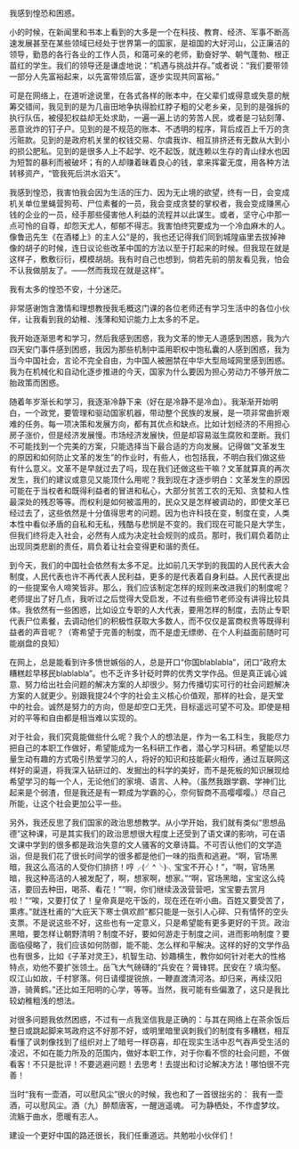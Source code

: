 我感到惶恐和困惑。

小的时候，在新闻里和书本上看到的大多是一个在科技、教育、经济、军事不断高速发展甚至在某些领域已经处于世界第一的国家，是祖国的大好河山，公正廉洁的领导，勤恳的各行各业的工作人员，和蔼可亲的老师，勤奋好学、朝气蓬勃、根正苗红的学生。我们的领导还是谦虚地说：“机遇与挑战并存。”或者说：“我们要带领一部分人先富裕起来，以先富带领后富，逐步实现共同富裕。”

可是在网络上，在道听途说里，在各式各样的账本中，在父辈们或得意或失意的觥筹交错间，我见到的是为几亩田地争执得脸红脖子粗的父老乡亲，见到的是强拆的执行队伍，被侵犯权益却无处求助，一遍一遍上访的劳苦人民，或者是刁钻刻薄、恶意讹炸的钉子户。见到的是不规范的账本、不透明的程序，背后成百上千万的贪污赃款。见到的是政府机关里的权钱交易、尔虞我诈、相互排挤还有无数从大到小的损公肥私。见到的是很多人上不起学、吃不起饭，就连赖以生存的青山绿水也因为短暂的暴利而被破坏；有的人却赚着昧着良心的钱，拿来挥霍无度，用各种方法转移资产，“管我死后洪水滔天”。

我感到惶恐，我害怕我会因为生活的压力、因为无止境的欲望，终有一日，会变成机关单位里蝇营狗苟、尸位素餐的一员，我会变成贪婪的掌权者，我会变成赚黑心钱的企业的一员，经手那些侵害他人利益的流程并以此谋生。或者，坚守心中那一点可怜的自尊，却怨天尤人，郁郁不得志。我害怕终究要成为一个冷血麻木的人。像鲁迅先生《在酒楼上》的主人公“是的，我也还记得我们同到城隍庙里去拔掉神像的胡子的时候，连日议论些改革中国的方法以至于打起来的时候。但我现在就是这样子，敷敷衍衍，模模胡胡。我有时自己也想到，倘若先前的朋友看见我，怕会不认我做朋友了。——然而我现在就是这样”。

我有太多的惶恐不安，十分迷茫。

非常感谢饱含激情和理想教授我毛概这门课的各位老师还有学习生活中的各位小伙伴，让我看到我的幼稚、浅薄和知识能力上太多的不足。

我开始逐渐思考和学习，然后我感到困惑，我为文革的惨无人道感到困惑，我为六四天安门事件感到困惑，我因为那些机制中滥用职权中饱私囊的人感到困惑，我为当今中国社会，言论不完全自由，为中国人被圈禁在中华大型局域网里感到困惑。我为在机械化和自动化逐步推进的今天，国家为什么要因为担心劳动力不够开放二胎政策而困惑。

随着年岁渐长和学习，我逐渐冷静下来（好在是冷静不是冷血）。我渐渐开始明白，一个政党，要管理和驱动国家机器，带动整个民族的发展，是一项非常曲折艰难的任务。每一项决策和发展方向，都有其优点和缺点。比如计划经济的不用担心房子涨价，但是经济发展慢。市场经济发展快，但是却容易滋生腐败和垄断。我们不可能找到一个完美的方案，只能选择当下最合适的方向发展。记得做“文革发生的原因和如何防止文革的发生”的作业时，有些人，也包括我，不明白我们做这些有什么意义。文革不是早就过去了吗，现在我们还做这些干嘛？文革就算真的再次发生，我们的建议或意见又能顶什么用呢？我到现在才逐步明白：文革发生的原因可能在于当权者和既得利益者的冒进和私心，大部分贫苦工农的无知、贪婪和人性最深处的残忍等等。而权利是如何被滥用的，民众又是怎样被调动的，即使文革已经过去了，这些依然是十分值得思考的问题。因为也许科技在变，制度在变，人类本性中看似矛盾的自私和无私，残酷与悲悯是不变的。我们现在可能只是大学生，但我们终将走入社会，必然有人成为决定社会规则的成员。那时，我们肩负着防止出现同类悲剧的责任，肩负着让社会变得更和谐的责任。

到今天，我们的中国社会依然有太多不足。比如前几天学到的我国的人民代表大会制度，人民代表也许不再代表人民利益，更多的是代表着自身利益。人民代表提出的一些提案令人啼笑皆非。那么，我们应该制定怎样的规则来改进我们的制度呢？老师提出了好几点，我听过之后觉得大受启发，不过有些细节老师没有讲得比较具体。我依然有一些困惑，比如设立专职的人大代表，要用怎样的制度，去防止专职代表尸位素餐，去调动他们的积极性获取大多数人，而不仅仅是富商权贵等既得利益者的声音呢？（寄希望于完善的制度，而不是虚无缥缈、在个人利益面前随时可能崩盘的良知）

在网上，总是能看到许多愤世嫉俗的人，总是开口“你国blablabla”，闭口“政府太糟糕趁早移民blablabla”。也不乏许多针砭时弊的优秀文学作品。但是真正诚心诚意、努力给出社会问题的解决方案的人却很少。努力传播切实可行的社会问题解决方案的人就更少。别跟我提24个字的社会主义核心价值观，那样的社会，是天堂中的社会。诚然是努力的方向，但是却空口无凭，目标遥远可望不可及。即使是相对的平等和自由都是相当难以实现的。

对于社会，我们究竟能做些什么呢？我个人的想法是，作为一名工科生，我能尽力把自己的本职工作做好，希望能成为一名科研工作者，潜心学习科研。希望能以尽量生动有趣的方式吸引热爱学习的人，将好的知识和技能薪火相传，通过互联网这样好的渠道，将我深入钻研过的、发掘出的科学的美好，而不是死板的知识展现给希望学习的每一个人，无论他们的家境、语言、人种。（虽然我跟学霸、学神们比起来是个弱渣，但是我还是有一颗成为学霸的心，奈何智商不高嘤嘤嘤。）尽自己所能，让这个社会更加公平一些。

另外，我还反思了我们国家的政治思想教学。从小学开始，我们就有类似“思想品德”这种课，可是其实我们的政治思想很大程度上还受到了语文课的影响，可在语文课中学到的很多都是政治失意的文人骚客的文章诗篇。不可否认他们的文学造诣，但是我们花了很长时间学的很多都是他们一味的指责和逃避。“啊，官场黑暗，我这么高洁的人受你们排挤！哼╭(╯^╰)╮宝宝不开心！”，“啊，官场黑暗，我这种高洁的人被发配了，啊，想家啊，想家。”“啊，官场黑暗，宝宝这么纯洁，要回去种田，喝茶、看花！”“啊，你们继续汲汲营营吧，宝宝要去赏月啦！”“唉，又要打仗了！皇帝真是吃干饭的，现在还在听小曲。百姓又要受苦了，熏疼。”就连杜甫的“大庇天下寒士俱欢颜”都只能是一张引人心碎、只有情怀的空头支票。不是说这些不好，这些也有一定意义，只是希望能有更多更好的干货。政治黑暗，要怎样让朝野清明？制度不好，要如何游走于制度之间，进而影响制度？要面临侵略了，我们应该如何防御，能不能、怎么样和平解决。这样的好的文学作品也有很多，比如《子革对灵王》，机智生动、妙趣横生，教你如何针对老大的性格特点，劝他不要扩张领土。岳飞大气磅礴的“兵安在？膏锋锷。民安在？填沟壑。叹江山如故，千村寥落。何日请缨提锐旅，一鞭直渡清河洛。却归来，再续汉阳游，骑黄鹤。”还比如王阳明的心学，等等。当然，我可能有些偏激了，这只是我比较幼稚粗浅的想法。

对很多问题我依然困惑，不过有一点我坚信我是正确的：与其在网络上在茶余饭后整日或跳起脚来骂政府这不好那不好，或明里暗里讽刺我们的制度有多糟糕，相互看懂了讽刺像找到了组织对上了暗号一样窃喜，却在现实生活中忍气吞声受生活的凌迟，不如在能力所及的范围内，做好本职工作，对于你看不惯的社会问题，不做看客！不只是批评！不要逃避问题！去思考！去提出和讨论解决方法！哪怕很不完善！

当时“我有一壶酒，可以慰风尘”很火的时候，我也和了一首很拙劣的：
我有一壶酒，可以慰风尘。酒（九）醉颓唐客，一醒逍遥魂。
可为静栖处，不作虚梦坟。流觞于曲水，愿暖有志人。

建设一个更好中国的路还很长，我们任重道远。共勉啦小伙伴们！
